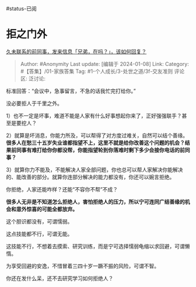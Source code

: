 #status-已阅 
# 拒之门外
[久未联系的前同事，发来信息「兄弟，在吗？」，该如何回复？](https://www.zhihu.com/question/637992366/answer/3353756975)

> Author: #Anonymity
> Last update: [编辑于 2024-01-08]
> Link:
> Category: #【答集】/01-家族答集 
> Tag: #1-个人成长/3-处世之道/3f-交友准则 
> 评论区:
> 泛讨论:

标准回答：“会议中，急事留言，不急的话我忙完打给你。”

没必要拒人于千里之外。

1）也不一定是坏事，难道不能是人家有什么好事想起你来了，正好强强联手？甚至是要挖人？

2）就算是坏消息，你能力所及，可以帮得了对方度过难关，自然可以结个善缘。**很多人在愁三十五岁失业谁都指望不上，这里不就是给你改善这个问题的机会？结果前同事有难打给你你都没帮，你能指望轮到你落难时剩下多少会接你电话的前同事？**

3）就算你力不能及，不能解决人家全部问题，你也总可以帮人家解决你能解决的、能改善的部分。就算你连部分解决的能力都没有，你还可以婉言拒绝。

你拒绝，人家还能咋样？还能“不容你不帮”不成？

**很多人无非是不知道怎么拒绝人，害怕拒绝人的压力，所以宁可连同广结善缘的机会和意外惊喜的可能全都放弃。**

这个胆识都没有，可谓懦弱。

这点技能都不行，可谓无能。

这技能不行，不想着去摸索、研究训练，而是宁可选择懦弱龟缩以求回避，可谓懒惰。

为享受回避的安逸，不惜冒着三四十岁一蹶不振的风险，可谓不智。

你还在发什么呆，还不去研究学习如何拒绝人？
